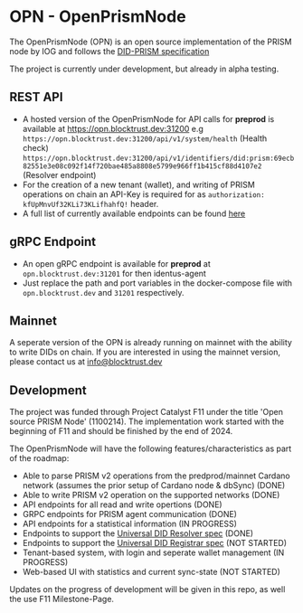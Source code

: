 # OPN - OpenPrismNode
The OpenPrismNode (OPN) is an open source implementation of the PRISM node by IOG and follows the [DID-PRISM specification](https://github.com/input-output-hk/prism-did-method-spec/blob/main/w3c-spec/PRISM-method.md)

The project is currently under development, but already in alpha testing.
## REST API
- A hosted version of the OpenPrismNode for API calls for **preprod** is available at https://opn.blocktrust.dev:31200 e.g
     `https://opn.blocktrust.dev:31200/api/v1/system/health` (Health check)
     `https://opn.blocktrust.dev:31200/api/v1/identifiers/did:prism:69ecb82551e3e08c092f14f720bae485a8808e5799e966ff1b415cf88d4107e2` (Resolver endpoint)
- For the creation of a new tenant (wallet), and writing of PRISM operations on chain an API-Key is required for as `authorization: kfUpMnvUf32KLi73KLifhahfQ!` header.
- A full list of currently available endpoints can be found [here](https://github.com/bsandmann/OpenPrismNode/blob/master/Documents/swagger.json)

## gRPC Endpoint
- An open gRPC endpoint is available for **preprod** at `opn.blocktrust.dev:31201` for then identus-agent
- Just replace the path and port variables in the docker-compose file with `opn.blocktrust.dev` and `31201` respectively.


## Mainnet
A seperate version of the OPN is already running on mainnet with the ability to write DIDs on chain. 
If you are interested in using the mainnet version, please contact us at [info@blocktrust.dev](mailto:info@blocktrust.dev)

## Development
The project was funded through Project Catalyst F11 under the title 'Open source PRISM Node' (1100214).
The implementation work started with the beginning of F11 and should be finished by the end of 2024.

The OpenPrismNode will have the following features/characteristics as part of the roadmap:
- Able to parse PRISM v2 operations from the predprod/mainnet Cardano network (assumes the prior setup of Cardano node & dbSync) (DONE)
- Able to write PRISM v2 operation on the supported networks (DONE)
- API endpoints for all read and write opertions (DONE)
- GRPC endpoints for PRISM agent communication (DONE)
- API endpoints for a statistical information (IN PROGRESS)
- Endpoints to support the [Universal DID Resolver spec](https://w3c-ccg.github.io/did-resolution/) (DONE)
- Endpoints to support the [Universal DID Registrar spec](https://identity.foundation/did-registration/) (NOT STARTED)
- Tenant-based system, with login and seperate wallet management (IN PROGRESS)
- Web-based UI with statistics and current sync-state (NOT STARTED)

Updates on the progress of development will be given in this repo, as well the use F11 Milestone-Page.
  


